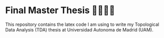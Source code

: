 # Final Master Thesis 📖📕📗📘
This repository contains the latex code I am using to write my Topological Data Analysis (TDA) thesis at Universidad Autonoma de Madrid (UAM).
